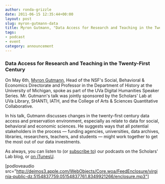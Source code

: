 ```yaml
---
author: ronda-grizzle
date: 2011-06-15 12:35:44+00:00
layout: post
slug: myron-gutmann-data
title: Myron Gutmann, "Data Access for Research and Teaching in the Twenty-First Century"
tags:
- podcast
- event
category: announcement
---
```


### Data Access for Research and Teaching in the Twenty-First Century


On May 6th, [Myron Gutmann](http://www.nsf.gov/news/news_summ.jsp?cntn_id=115316&org=OLPA&from=news), Head of the NSF's Social, Behavioral & Economics Directorate and Professor in the Department of History at the University of Michigan, spoke as part of the UVa Digital Humanities Speaker Series.  Mr. Gutmann's talk was jointly sponsored by the Scholars' Lab at UVa Library, SHANTI, IATH, and the College of Arts & Sciences Quantitative Collaborative.

In his talk, Gutmann discusses changes in the twenty-first century data access and preservation environment, especially as relate to data for social, behavioral and economic sciences. He suggests ways that all potential stakeholders in the process &mdash; funding agencies, universities, data archives, libraries, researchers, teachers, and students &mdash; might work together to get the most out of our data investments.

As always, you can listen to (or [subscribe to](http://www.scholarslab.org/category/podcasts/)) our podcasts on the Scholars' Lab blog, or [on iTunesU](http://www.google.com/url?sa=t&source=web&cd=1&ved=0CBUQFjAA&url=http%3A%2F%2Fitunes.apple.com%2Fus%2Fitunes-u%2Fscholars-lab-speaker-series%2Fid401906619&rct=j&q=scholars%27%20lab%20itunes&ei=FI61TdiZNo-Dtge0g_3pDg&usg=AFQjCNGGTBvTY5QpL9aRCKh7rjEOtlLAUQ&sig2=KBrhIc1DK814RPqoAB85Tg&cad=rja).

[podloveaudio src="http://deimos3.apple.com/WebObjects/Core.woa/FeedEnclosure/virginia-public-dz.5154837759.05154837761.8349921266/enclosure.mp3"]
